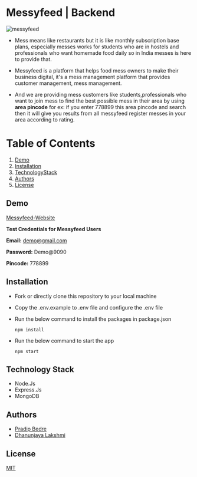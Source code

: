 # Messyfeed | Backend
![messyfeed](https://user-images.githubusercontent.com/60803643/215692125-b91d9cc5-64d8-4c72-8b76-b1b6b893c1c0.png)



- Mess means like restaurants but it is like monthly subscription base plans, especially messes works for students who are in hostels and professionals   who want homemade food daily so in India messes is here to provide that.

- Messyfeed is a platform that helps food mess owners to make their business digital, it's a mess management platform that provides                       customer management, mess management.

- And we are providing mess customers like students,professionals who want to join mess to find the best possible mess in their area by using **area       pincode** for ex: if you enter   778899 this area pincode and search then it will give you results from all messyfeed register messes in your area 
  according to rating.



# Table of Contents
1. [Demo](#Demo)
2. [Installation](#Installation)
3. [TechnologyStack](#Technology)
4. [Authors](#Authors)
5. [License](#License)

## Demo
[Messyfeed-Website](https://messyfeed.netlify.app/)

**Test Credentials for Messyfeed Users**

**Email:** demo@gmail.com

**Password:** Demo@9090

**Pincode:** 778899

## Installation

- Fork or directly clone this repository to your local machine
- Copy the .env.example to .env file and configure the .env file
- Run the below command to install the packages in package.json

  `npm install`

- Run the below command to start the app

  `npm start`

## Technology Stack
 
 - Node.Js
 - Express.Js
 - MongoDB
 


## Authors
- [Pradip Bedre](https://github.com/pradipbedre)
- [Dhanunjaya Lakshmi](https://github.com/dhanunjayalakshmi)


## License
[MIT](https://opensource.org/licenses/MIT)
